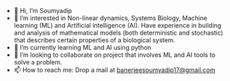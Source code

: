 - 👋 Hi, I’m Soumyadip 
- 👀 I’m interested in Non-linear dynamics, Systems Biology, Machine learning (ML) and Artificial intelligence (AI). Have experience in building and analysis of mathematical models (both deterministic and stochastic) that describes certain properties of a biological system. 
- 🌱 I’m currently learning ML and AI using python
- 💞️ I’m looking to collaborate on project that involves ML and AI tools to solve a problem.
- 📫 How to reach me: Drop a mail at banerjeesoumyadip17@gmail.com

<!---
soumyadip-julia/soumyadip-julia is a ✨ special ✨ repository because its `README.md` (this file) appears on your GitHub profile.
You can click the Preview link to take a look at your changes.
--->

